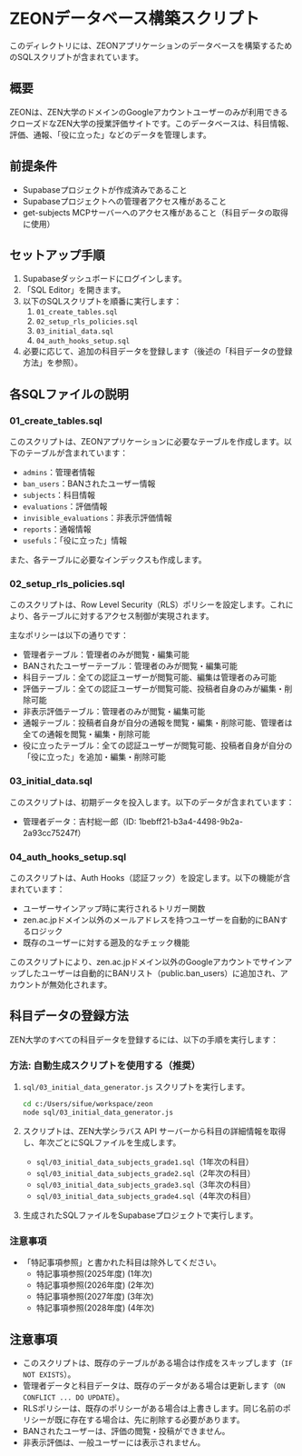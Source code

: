 # ZEONデータベース構築スクリプト

このディレクトリには、ZEONアプリケーションのデータベースを構築するためのSQLスクリプトが含まれています。

## 概要

ZEONは、ZEN大学のドメインのGoogleアカウントユーザーのみが利用できるクローズドなZEN大学の授業評価サイトです。このデータベースは、科目情報、評価、通報、「役に立った」などのデータを管理します。

## 前提条件

- Supabaseプロジェクトが作成済みであること
- Supabaseプロジェクトへの管理者アクセス権があること
- get-subjects MCPサーバーへのアクセス権があること（科目データの取得に使用）

## セットアップ手順

1. Supabaseダッシュボードにログインします。
2. 「SQL Editor」を開きます。
3. 以下のSQLスクリプトを順番に実行します：
   1. `01_create_tables.sql`
   2. `02_setup_rls_policies.sql`
   3. `03_initial_data.sql`
   4. `04_auth_hooks_setup.sql`
4. 必要に応じて、追加の科目データを登録します（後述の「科目データの登録方法」を参照）。

## 各SQLファイルの説明

### 01_create_tables.sql

このスクリプトは、ZEONアプリケーションに必要なテーブルを作成します。以下のテーブルが含まれています：

- `admins`：管理者情報
- `ban_users`：BANされたユーザー情報
- `subjects`：科目情報
- `evaluations`：評価情報
- `invisible_evaluations`：非表示評価情報
- `reports`：通報情報
- `usefuls`：「役に立った」情報

また、各テーブルに必要なインデックスも作成します。

### 02_setup_rls_policies.sql

このスクリプトは、Row Level Security（RLS）ポリシーを設定します。これにより、各テーブルに対するアクセス制御が実現されます。

主なポリシーは以下の通りです：

- 管理者テーブル：管理者のみが閲覧・編集可能
- BANされたユーザーテーブル：管理者のみが閲覧・編集可能
- 科目テーブル：全ての認証ユーザーが閲覧可能、編集は管理者のみ可能
- 評価テーブル：全ての認証ユーザーが閲覧可能、投稿者自身のみが編集・削除可能
- 非表示評価テーブル：管理者のみが閲覧・編集可能
- 通報テーブル：投稿者自身が自分の通報を閲覧・編集・削除可能、管理者は全ての通報を閲覧・編集・削除可能
- 役に立ったテーブル：全ての認証ユーザーが閲覧可能、投稿者自身が自分の「役に立った」を追加・編集・削除可能

### 03_initial_data.sql

このスクリプトは、初期データを投入します。以下のデータが含まれています：

- 管理者データ：吉村総一郎（ID: 1bebff21-b3a4-4498-9b2a-2a93cc75247f）

### 04_auth_hooks_setup.sql

このスクリプトは、Auth Hooks（認証フック）を設定します。以下の機能が含まれています：

- ユーザーサインアップ時に実行されるトリガー関数
- zen.ac.jpドメイン以外のメールアドレスを持つユーザーを自動的にBANするロジック
- 既存のユーザーに対する遡及的なチェック機能

このスクリプトにより、zen.ac.jpドメイン以外のGoogleアカウントでサインアップしたユーザーは自動的にBANリスト（public.ban_users）に追加され、アカウントが無効化されます。

## 科目データの登録方法

ZEN大学のすべての科目データを登録するには、以下の手順を実行します：

### 方法: 自動生成スクリプトを使用する（推奨）

1. `sql/03_initial_data_generator.js` スクリプトを実行します。
   ```bash
   cd c:/Users/sifue/workspace/zeon
   node sql/03_initial_data_generator.js
   ```

2. スクリプトは、ZEN大学シラバス API サーバーから科目の詳細情報を取得し、年次ごとにSQLファイルを生成します。
   - `sql/03_initial_data_subjects_grade1.sql`（1年次の科目）
   - `sql/03_initial_data_subjects_grade2.sql`（2年次の科目）
   - `sql/03_initial_data_subjects_grade3.sql`（3年次の科目）
   - `sql/03_initial_data_subjects_grade4.sql`（4年次の科目）

3. 生成されたSQLファイルをSupabaseプロジェクトで実行します。

### 注意事項

- 「特記事項参照」と書かれた科目は除外してください。
  - 特記事項参照(2025年度) (1年次)
  - 特記事項参照(2026年度) (2年次)
  - 特記事項参照(2027年度) (3年次)
  - 特記事項参照(2028年度) (4年次)

## 注意事項

- このスクリプトは、既存のテーブルがある場合は作成をスキップします（`IF NOT EXISTS`）。
- 管理者データと科目データは、既存のデータがある場合は更新します（`ON CONFLICT ... DO UPDATE`）。
- RLSポリシーは、既存のポリシーがある場合は上書きします。同じ名前のポリシーが既に存在する場合は、先に削除する必要があります。
- BANされたユーザーは、評価の閲覧・投稿ができません。
- 非表示評価は、一般ユーザーには表示されません。

